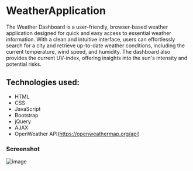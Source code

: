 # WeatherApplication
The Weather Dashboard is a user-friendly, browser-based weather application designed for quick and easy access to essential weather information. With a clean and intuitive interface, users can effortlessly search for a city and retrieve up-to-date weather conditions, including the current temperature, wind speed, and humidity. The dashboard also provides the current UV-index, offering insights into the sun's intensity and potential risks.

## Technologies used:
- HTML
- CSS
- JavaScript
- Bootstrap
- jQuery
- AJAX
- OpenWeather API(https://openweathermap.org/api)

### Screenshot
![image](https://github.com/arati6521/WeatherApplication/assets/150446306/9d7b9d1a-8328-47e0-8b98-00eca62f2a01)

